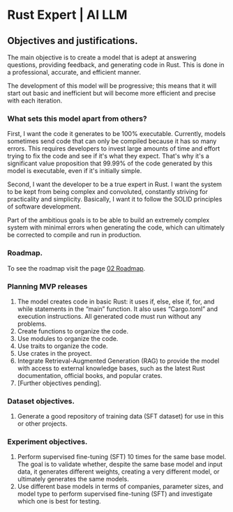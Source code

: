 # Rust Expert | AI LLM

## Objectives and justifications.

The main objective is to create a model that is adept at answering questions, providing feedback, and generating code in Rust. This is done in a professional, accurate, and efficient manner.

The development of this model will be progressive; this means that it will start out basic and inefficient but will become more efficient and precise with each iteration.

### What sets this model apart from others?

First, I want the code it generates to be 100% executable. Currently, models sometimes send code that can only be compiled because it has so many errors. This requires developers to invest large amounts of time and effort trying to fix the code and see if it's what they expect. That's why it's a significant value proposition that 99.99% of the code generated by this model is executable, even if it's initially simple.

Second, I want the developer to be a true expert in Rust. I want the system to be kept from being complex and convoluted, constantly striving for practicality and simplicity. Basically, I want it to follow the SOLID principles of software development.

Part of the ambitious goals is to be able to build an extremely complex system with minimal errors when generating the code, which can ultimately be corrected to compile and run in production.

### Roadmap.

To see the roadmap visit the page [02 Roadmap](02-roadmap.md).

### Planning MVP releases
1. The model creates code in basic Rust: it uses if, else, else if, for, and while statements in the “main” function. It also uses “Cargo.toml” and execution instructions. All generated code must run without any problems.
2. Create functions to organize the code.
3. Use modules to organize the code.
4. Use traits to organize the code.
5. Use crates in the proyect.
6. Integrate Retrieval-Augmented Generation (RAG) to provide the model with access to external knowledge bases, such as the latest Rust documentation, official books, and popular crates.
7. [Further objectives pending].

### Dataset objectives.

1. Generate a good repository of training data (SFT dataset) for use in this or other projects.

### Experiment objectives.

1. Perform supervised fine-tuning (SFT) 10 times for the same base model. The goal is to validate whether, despite the same base model and input data, it generates different weights, creating a very different model, or ultimately generates the same models.
2. Use different base models in terms of companies, parameter sizes, and model type to perform supervised fine-tuning (SFT) and investigate which one is best for testing.
